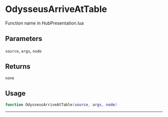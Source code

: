 # OdysseusArriveAtTable
Function name in HubPresentation.lua
## Parameters
`source`, `args`, `node`
## Returns
`none`
## Usage
```lua
function OdysseusArriveAtTable(source, args, node)
```
---
